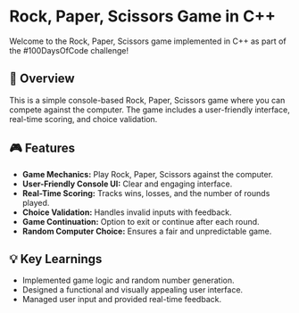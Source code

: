# Rock, Paper, Scissors Game in C++

Welcome to the Rock, Paper, Scissors game implemented in C++ as part of the #100DaysOfCode challenge!

## 🚀 Overview

This is a simple console-based Rock, Paper, Scissors game where you can compete against the computer. The game includes a user-friendly interface, real-time scoring, and choice validation.

## 🎮 Features

- **Game Mechanics:** Play Rock, Paper, Scissors against the computer.
- **User-Friendly Console UI:** Clear and engaging interface.
- **Real-Time Scoring:** Tracks wins, losses, and the number of rounds played.
- **Choice Validation:** Handles invalid inputs with feedback.
- **Game Continuation:** Option to exit or continue after each round.
- **Random Computer Choice:** Ensures a fair and unpredictable game.

## 💡 Key Learnings

- Implemented game logic and random number generation.
- Designed a functional and visually appealing user interface.
- Managed user input and provided real-time feedback.

